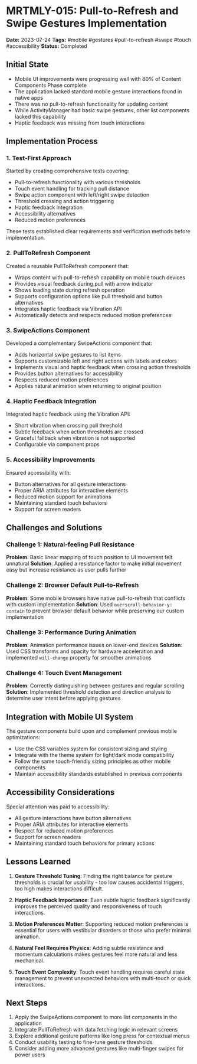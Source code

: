 # MRTMLY-015: Pull-to-Refresh and Swipe Gestures Implementation

**Date:** 2023-07-24
**Tags:** #mobile #gestures #pull-to-refresh #swipe #touch #accessibility
**Status:** Completed

## Initial State
- Mobile UI improvements were progressing well with 80% of Content Components Phase complete
- The application lacked standard mobile gesture interactions found in native apps
- There was no pull-to-refresh functionality for updating content
- While ActivityManager had basic swipe gestures, other list components lacked this capability
- Haptic feedback was missing from touch interactions

## Implementation Process

### 1. Test-First Approach
Started by creating comprehensive tests covering:
- Pull-to-refresh functionality with various thresholds
- Touch event handling for tracking pull distance
- Swipe action component with left/right swipe detection
- Threshold crossing and action triggering
- Haptic feedback integration
- Accessibility alternatives
- Reduced motion preferences

These tests established clear requirements and verification methods before implementation.

### 2. PullToRefresh Component
Created a reusable PullToRefresh component that:
- Wraps content with pull-to-refresh capability on mobile touch devices
- Provides visual feedback during pull with arrow indicator
- Shows loading state during refresh operation
- Supports configuration options like pull threshold and button alternatives
- Integrates haptic feedback via Vibration API
- Automatically detects and respects reduced motion preferences

### 3. SwipeActions Component
Developed a complementary SwipeActions component that:
- Adds horizontal swipe gestures to list items
- Supports customizable left and right actions with labels and colors
- Implements visual and haptic feedback when crossing action thresholds
- Provides button alternatives for accessibility
- Respects reduced motion preferences
- Applies natural animation when returning to original position

### 4. Haptic Feedback Integration
Integrated haptic feedback using the Vibration API:
- Short vibration when crossing pull threshold
- Subtle feedback when action thresholds are crossed
- Graceful fallback when vibration is not supported
- Configurable via component props

### 5. Accessibility Improvements
Ensured accessibility with:
- Button alternatives for all gesture interactions
- Proper ARIA attributes for interactive elements
- Reduced motion support for animations
- Maintaining standard touch behaviors
- Support for screen readers

## Challenges and Solutions

### Challenge 1: Natural-feeling Pull Resistance
**Problem**: Basic linear mapping of touch position to UI movement felt unnatural
**Solution**: Applied a resistance factor to make initial movement easy but increase resistance as user pulls further

### Challenge 2: Browser Default Pull-to-Refresh
**Problem**: Some mobile browsers have native pull-to-refresh that conflicts with custom implementation
**Solution**: Used `overscroll-behavior-y: contain` to prevent browser default behavior while preserving our custom implementation

### Challenge 3: Performance During Animation
**Problem**: Animation performance issues on lower-end devices
**Solution**: Used CSS transforms and opacity for hardware acceleration and implemented `will-change` property for smoother animations

### Challenge 4: Touch Event Management
**Problem**: Correctly distinguishing between gestures and regular scrolling
**Solution**: Implemented threshold detection and direction analysis to determine user intent before applying gestures

## Integration with Mobile UI System

The gesture components build upon and complement previous mobile optimizations:
- Use the CSS variables system for consistent sizing and styling
- Integrate with the theme system for light/dark mode compatibility
- Follow the same touch-friendly sizing principles as other mobile components
- Maintain accessibility standards established in previous components

## Accessibility Considerations

Special attention was paid to accessibility:
- All gesture interactions have button alternatives
- Proper ARIA attributes for interactive elements
- Respect for reduced motion preferences
- Support for screen readers
- Maintaining standard touch behaviors for primary actions

## Lessons Learned

1. **Gesture Threshold Tuning**: Finding the right balance for gesture thresholds is crucial for usability - too low causes accidental triggers, too high makes interactions difficult.

2. **Haptic Feedback Importance**: Even subtle haptic feedback significantly improves the perceived quality and responsiveness of touch interactions.

3. **Motion Preferences Matter**: Supporting reduced motion preferences is essential for users with vestibular disorders or those who prefer minimal animation.

4. **Natural Feel Requires Physics**: Adding subtle resistance and momentum calculations makes gestures feel more natural and less mechanical.

5. **Touch Event Complexity**: Touch event handling requires careful state management to prevent unexpected behaviors with multi-touch or quick interactions.

## Next Steps

1. Apply the SwipeActions component to more list components in the application
2. Integrate PullToRefresh with data fetching logic in relevant screens
3. Explore additional gesture patterns like long press for contextual menus
4. Conduct usability testing to fine-tune gesture thresholds
5. Consider adding more advanced gestures like multi-finger swipes for power users

